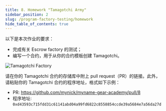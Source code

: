 ```yaml
---
title: 8. Homework "Tamagotchi Army"
sidebar_position: 2
slug: /program-factory-testing/homework
hide_table_of_contents: true
---
```


以下是本次作业的要求：

- 完成有关 Escrow factory 的测试；
- 编写一个合约，用于从你的合约模板创建 Tamagotchi。

![Tamagotchi Factory](/img/22/tamagotchi-army.jpg)

请在你的 Tamagotchi 合约的存储库中附上 pull request（PR）的链接。此外，请粘贴你的 Tamagotchi 合约的程序地址，格式如下示例：

- PR: <https://github.com/mynick/myname-gear-academy/pull/8>
- 程序地址: `0xd43593c715fdd31c61141abd04a99fd6822c8558854ccde39a5684e7a56da27d`
